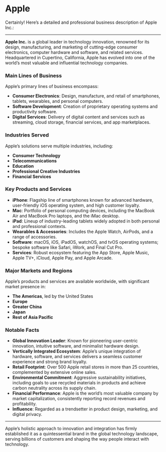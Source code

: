 # Apple

Certainly! Here’s a detailed and professional business description of Apple Inc.:

---

**Apple Inc.** is a global leader in technology innovation, renowned for its design, manufacturing, and marketing of cutting-edge consumer electronics, computer hardware and software, and related services. Headquartered in Cupertino, California, Apple has evolved into one of the world’s most valuable and influential technology companies.

### Main Lines of Business

Apple’s primary lines of business encompass:
- **Consumer Electronics**: Design, manufacture, and retail of smartphones, tablets, wearables, and personal computers.
- **Software Development**: Creation of proprietary operating systems and productivity software.
- **Digital Services**: Delivery of digital content and services such as streaming, cloud storage, financial services, and app marketplaces.

### Industries Served

Apple’s solutions serve multiple industries, including:
- **Consumer Technology**
- **Telecommunications**
- **Education**
- **Professional Creative Industries**
- **Financial Services**

### Key Products and Services

- **iPhone**: Flagship line of smartphones known for advanced hardware, user-friendly iOS operating system, and high customer loyalty.
- **Mac**: Portfolio of personal computing devices, including the MacBook Air and MacBook Pro laptops, and the iMac desktop.
- **iPad**: Lineup of industry-leading tablets widely adopted in both personal and professional contexts.
- **Wearables & Accessories**: Includes the Apple Watch, AirPods, and a range of accessories.
- **Software**: macOS, iOS, iPadOS, watchOS, and tvOS operating systems; bespoke software like Safari, iWork, and Final Cut Pro.
- **Services**: Robust ecosystem featuring the App Store, Apple Music, Apple TV+, iCloud, Apple Pay, and Apple Arcade.

### Major Markets and Regions

Apple’s products and services are available worldwide, with significant market presence in:
- **The Americas**, led by the United States
- **Europe**
- **Greater China**
- **Japan**
- **Rest of Asia Pacific**

### Notable Facts

- **Global Innovation Leader**: Known for pioneering user-centric innovation, intuitive software, and minimalist hardware design.
- **Vertically Integrated Ecosystem**: Apple’s unique integration of hardware, software, and services delivers a seamless customer experience and strong brand loyalty.
- **Retail Footprint**: Over 500 Apple retail stores in more than 25 countries, complemented by extensive online sales.
- **Environmental Commitment**: Aggressive sustainability initiatives, including goals to use recycled materials in products and achieve carbon neutrality across its supply chain.
- **Financial Performance**: Apple is the world’s most valuable company by market capitalization, consistently reporting record revenues and profitability.
- **Influence**: Regarded as a trendsetter in product design, marketing, and digital privacy.

---

Apple’s holistic approach to innovation and integration has firmly established it as a quintessential brand in the global technology landscape, serving billions of customers and shaping the way people interact with technology.